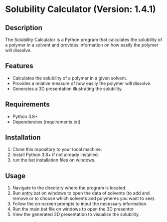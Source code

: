 # Solubility Calculator (Version: 1.4.1)

## Description

The Solubility Calculator is a Python program that calculates the solubility of a polymer in a solvent and provides information on how easily the polymer will dissolve.

## Features

- Calculates the solubility of a polymer in a given solvent.
- Provides a relative measure of how easily the polymer will dissolve.
- Generates a 3D presentation illustrating the solubility.

## Requirements

- Python 3.8+
- Dependencies (requirements.txt)

## Installation

1. Clone this repository to your local machine.
2. Install Python 3.8+ if not already installed.
3. run the bat installation files on windows.


## Usage

1. Navigate to the directory where the program is located.
2. Run entry.bat on windows to open the data of solvents (to add and remove or to choose which solvents and polymeres you want to see).
3. Follow the on-screen prompts to input the necessary information.
4. Run the main.bat file on windows to open the 3D presentor
5. View the generated 3D presentation to visualize the solubility.


